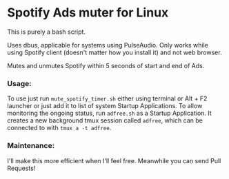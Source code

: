 # Spotify Ads muter for Linux

This is purely a bash script.

Uses dbus, applicable for systems using PulseAudio. Only works while using Spotify client (doesn't matter how you install it) and not web browser.

Mutes and unmutes Spotify within 5 seconds of start and end of Ads.

### Usage:

To use just run `mute_spotify_timer.sh` either using terminal or Alt + F2 launcher or just add it to list of system Startup Applications. To allow monitoring the ongoing status, run `adfree.sh` as a Startup Application. It creates a new background tmux session called `adfree`, which can be connected to with `tmux a -t adfree`.

### Maintenance:

I'll make this more efficient when I'll feel free. Meanwhile you can send Pull Requests!
